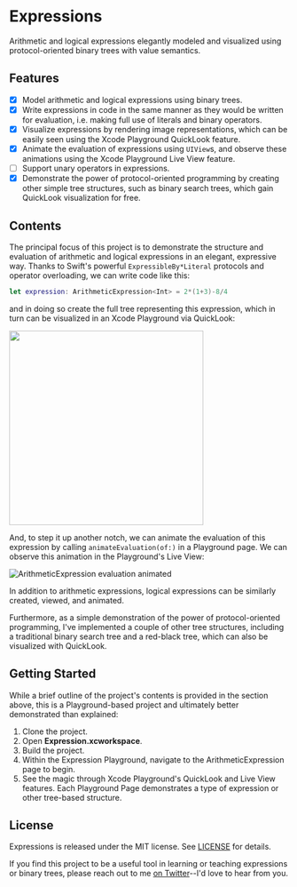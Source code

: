# Expressions
Arithmetic and logical expressions elegantly modeled and visualized using protocol-oriented binary trees with value semantics.

## Features
- [x] Model arithmetic and logical expressions using binary trees.
- [x] Write expressions in code in the same manner as they would be written for evaluation, i.e. making full use of literals and binary operators.
- [x] Visualize expressions by rendering image representations, which can be easily seen using the Xcode Playground QuickLook feature.
- [x] Animate the evaluation of expressions using `UIView`s, and observe these animations using the Xcode Playground Live View feature.
- [ ] Support unary operators in expressions.
- [x] Demonstrate the power of protocol-oriented programming by creating other simple tree structures, such as binary search trees, which gain QuickLook visualization for free.

## Contents
The principal focus of this project is to demonstrate the structure and evaluation of arithmetic and logical expressions in an elegant, expressive way. Thanks to Swift's powerful `ExpressibleBy*Literal` protocols and operator overloading, we can write code like this:

```swift
let expression: ArithmeticExpression<Int> = 2*(1+3)-8/4
```

and in doing so create the full tree representing this expression, which in turn can be visualized in an Xcode Playground via QuickLook:

<img src="https://github.com/mpangburn/Expressions/blob/master/Images/ArithmeticExpression.png?raw=true" width="350">

And, to step it up another notch, we can animate the evaluation of this expression by calling `animateEvaluation(of:)` in a Playground page. We can observe this animation in the Playground's Live View:

![ArithmeticExpression evaluation animated](https://github.com/mpangburn/Expressions/blob/master/Images/ArithmeticExpression%20Evaluation.gif?raw=true)

In addition to arithmetic expressions, logical expressions can be similarly created, viewed, and animated.

Furthermore, as a simple demonstration of the power of protocol-oriented programming, I've implemented a couple of other tree structures, including a traditional binary search tree and a red-black tree, which can also be visualized with QuickLook.

## Getting Started
While a brief outline of the project's contents is provided in the section above, this is a Playground-based project and ultimately better demonstrated than explained:

1. Clone the project.
2. Open **Expression.xcworkspace**.
3. Build the project.
4. Within the Expression Playground, navigate to the ArithmeticExpression page to begin.
5. See the magic through Xcode Playground's QuickLook and Live View features. Each Playground Page demonstrates a type of expression or other tree-based structure.

## License
Expressions is released under the MIT license. See [LICENSE](https://github.com/mpangburn/Expressions/blob/master/LICENSE) for details.

If you find this project to be a useful tool in learning or teaching expressions or binary trees, please reach out to me [on Twitter](https://twitter.com/michaelpangbu)--I'd love to hear from you.

